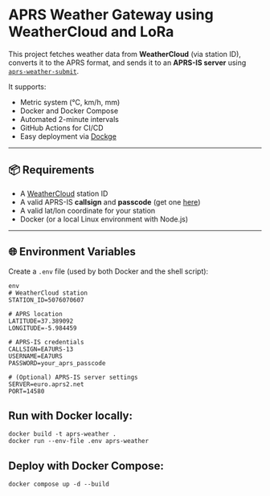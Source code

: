 # APRS Weather Gateway using WeatherCloud and LoRa

This project fetches weather data from **WeatherCloud** (via station ID), converts it to the APRS format, and sends it to an **APRS-IS server** using [`aprs-weather-submit`](https://github.com/rhymeswithmogul/aprs-weather-submit).

It supports:
- Metric system (°C, km/h, mm)
- Docker and Docker Compose
- Automated 2-minute intervals
- GitHub Actions for CI/CD
- Easy deployment via [Dockge](https://github.com/louislam/dockge)

---

## 📦 Requirements

- A [WeatherCloud](https://app.weathercloud.net/) station ID
- A valid APRS-IS **callsign** and **passcode** (get one [here](https://apps.magicbug.co.uk/passcode/))
- A valid lat/lon coordinate for your station
- Docker (or a local Linux environment with Node.js)

---

## 🌐 Environment Variables

Create a `.env` file (used by both Docker and the shell script):

```
env
# WeatherCloud station
STATION_ID=5076070607

# APRS location
LATITUDE=37.389092
LONGITUDE=-5.984459

# APRS-IS credentials
CALLSIGN=EA7URS-13
USERNAME=EA7URS
PASSWORD=your_aprs_passcode

# (Optional) APRS-IS server settings
SERVER=euro.aprs2.net
PORT=14580
```

## Run with Docker locally:
```
docker build -t aprs-weather .
docker run --env-file .env aprs-weather
```

## Deploy with Docker Compose:
```
docker compose up -d --build
```
